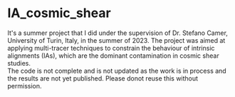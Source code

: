 # IA_cosmic_shear
It's a summer project that I did under the supervision of Dr. Stefano Camer, University of Turin, Italy, in the summer of 2023. The project was aimed at applying multi-tracer techniques to constrain the behaviour of intrinsic alignments (IAs), which are the dominant contamination in cosmic shear studies.\
The code is not complete and is not updated as the work is in process and the results are not yet published. Please donot reuse this without permission.
